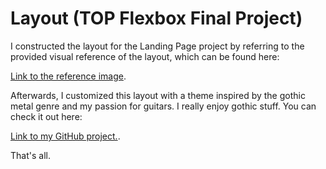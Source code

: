 # Layout (TOP Flexbox Final Project)

I constructed the layout for the Landing Page project by referring to the provided visual reference of the layout, which can be found here: 

[Link to the reference image](https://cdn.statically.io/gh/TheOdinProject/curriculum/81a5d553f4073e593d23a6ab00d50eef8620796d/foundations/html_css/project/imgs/01.png).

Afterwards, I customized this layout with a theme inspired by the gothic metal genre and my passion for guitars. I really enjoy gothic stuff. You can check it out here: 

[Link to my GitHub project.](https://github.com/sarif-agent/landing-page).

 That's all.

